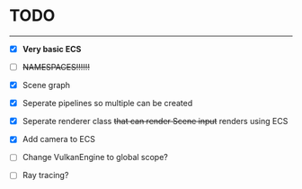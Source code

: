 # TODO

---

- [X] **Very basic ECS**
- [ ] ~~NAMESPACES!!!!!!~~
- [x] Scene graph
- [x] Seperate pipelines so multiple can be created
- [x] Seperate renderer class ~~that can render Scene input~~ renders using ECS
- [x] Add camera to ECS
- [ ] Change VulkanEngine to global scope?
- [ ] Ray tracing?

